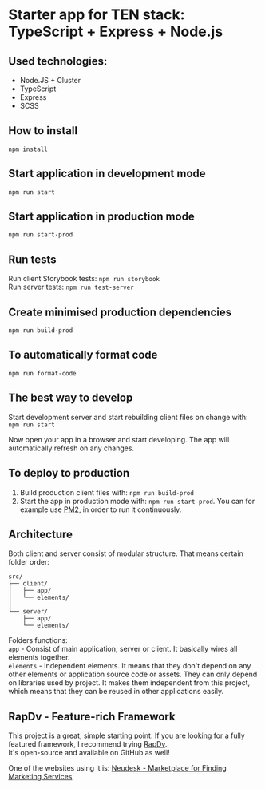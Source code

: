 # Starter app for TEN stack: TypeScript + Express + Node.js

## Used technologies:
- Node.JS + Cluster
- TypeScript
- Express
- SCSS

## How to install
`npm install`  

## Start application in development mode  
`npm run start`  

## Start application in production mode  
`npm run start-prod`  
  
## Run tests
Run client Storybook tests: `npm run storybook`  
Run server tests: `npm run test-server` 

## Create minimised production dependencies
`npm run build-prod`  

## To automatically format code  
`npm run format-code`  

## The best way to develop
Start development server and start rebuilding client files on change with:  
`npm run start`  
  
Now open your app in a browser and start developing. The app will automatically refresh on any changes.  

## To deploy to production
1. Build production client files with: `npm run build-prod`  
2. Start the app in production mode with: `npm run start-prod`. You can for example use [PM2](https://github.com/Unitech/pm2), in order to run it continuously.  

## Architecture
Both client and server consist of modular structure. That means certain folder order:  

```
src/  
├── client/  
│   ├── app/  
│   └── elements/  
│   
└── server/  
    ├── app/  
    └── elements/  
```    

Folders functions:  
`app` - Consist of main application, server or client. It basically wires all elements together.   
`elements` - Independent elements. It means that they don't depend on any other elements or application source code or assets. They can only depend on libraries used by project. It makes them independent from this project, which means that they can be reused in other applications easily.   

## RapDv - Feature-rich Framework

This project is a great, simple starting point. If you are looking for a fully featured framework, I recommend trying [RapDv](https://rapdv.com).  
It's open-source and available on GitHub as well!

One of the websites using it is:  [Neudesk - Marketplace for Finding Marketing Services](https://neudesk.com)  
